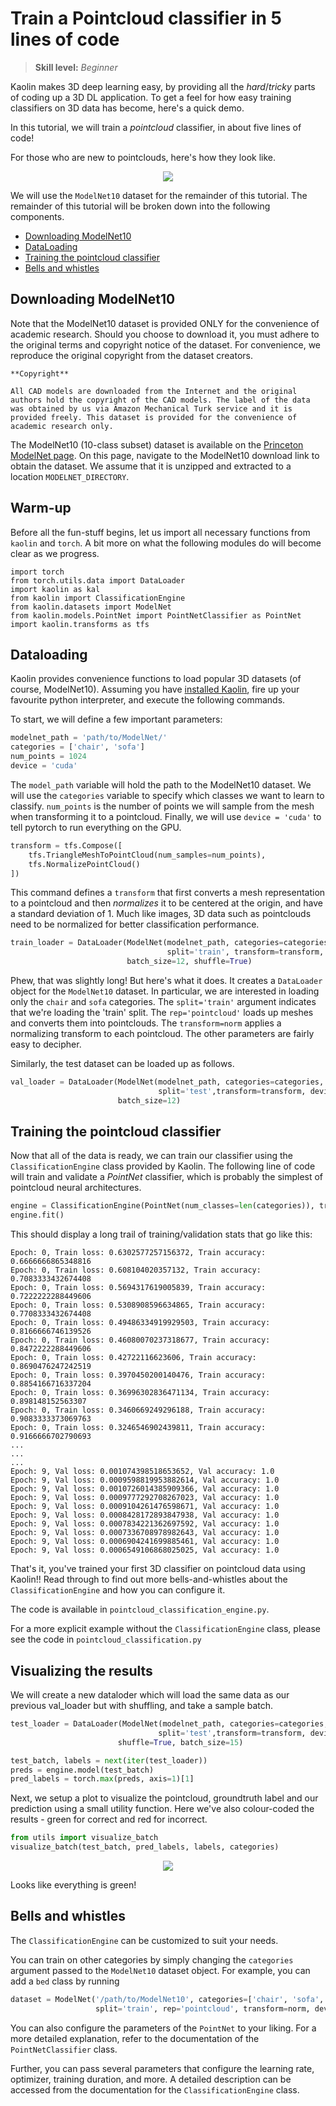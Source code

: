 # Train a Pointcloud classifier in 5 lines of code

> **Skill level:** _Beginner_

Kaolin makes 3D deep learning easy, by providing all the _hard_/_tricky_ parts of coding up a 3D DL application. To get a feel for how easy training classifiers on 3D data has become, here's a quick demo.

In this tutorial, we will train a _pointcloud_ classifier, in about five lines of code!

For those who are new to pointclouds, here's how they look like.

<p align="center">
    <img src="../../assets/airplane_points.png">
</p>

We will use the `ModelNet10` dataset for the remainder of this tutorial. The remainder of this tutorial will be broken down into the following components.

- [Downloading ModelNet10](#downloading-modelnet10)
- [DataLoading](#dataloading)
- [Training the pointcloud classifier](#training-the-pointcloud-classifier)
- [Bells and whistles](#bells-and-whistles)

## Downloading ModelNet10

Note that the ModelNet10 dataset is provided ONLY for the convenience of academic research. Should you choose to download it, you must adhere to the original terms and copyright notice of the dataset. For convenience, we reproduce the original copyright from the dataset creators.

```
**Copyright**

All CAD models are downloaded from the Internet and the original authors hold the copyright of the CAD models. The label of the data was obtained by us via Amazon Mechanical Turk service and it is provided freely. This dataset is provided for the convenience of academic research only.
```

The ModelNet10 (10-class subset) dataset is available on the [Princeton ModelNet page](https://modelnet.cs.princeton.edu/). On this page, navigate to the ModelNet10 download link to obtain the dataset. We assume that it is unzipped and extracted to a location `MODELNET_DIRECTORY`.

## Warm-up

Before all the fun-stuff begins, let us import all necessary functions from `kaolin` and `torch`. A bit more on what the following modules do will become clear as we progress.

```
import torch
from torch.utils.data import DataLoader
import kaolin as kal
from kaolin import ClassificationEngine
from kaolin.datasets import ModelNet
from kaolin.models.PointNet import PointNetClassifier as PointNet
import kaolin.transforms as tfs
```

## Dataloading

Kaolin provides convenience functions to load popular 3D datasets (of course, ModelNet10). Assuming you have [installed Kaolin](../../README.md#installation-and-usage), fire up your favourite python interpreter, and execute the following commands.

To start, we will define a few important parameters:
```python
modelnet_path = 'path/to/ModelNet/'
categories = ['chair', 'sofa']
num_points = 1024
device = 'cuda'
```

The `model_path` variable will hold the path to the ModelNet10 dataset. We will use the `categories` variable to specify which classes we want to learn to classify. `num_points` is the number of points we will sample from the mesh when transforming it to a pointcloud. Finally, we will use `device = 'cuda'` to tell pytorch to run everything on the GPU.

```python
transform = tfs.Compose([
    tfs.TriangleMeshToPointCloud(num_samples=num_points),
    tfs.NormalizePointCloud()
])
```

This command defines a `transform` that first converts a mesh representation to a pointcloud and then _normalizes_ it to be centered at the origin, and have a standard deviation of 1. Much like images, 3D data such as pointclouds need to be normalized for better classification performance.

```python
train_loader = DataLoader(ModelNet(modelnet_path, categories=categories,
                                   split='train', transform=transform, device=device),
                          batch_size=12, shuffle=True)
```

Phew, that was slightly long! But here's what it does. It creates a `DataLoader` object for the `ModelNet10` dataset. In particular, we are interested in loading only the `chair` and `sofa` categories. The `split='train'` argument indicates that we're loading the 'train' split. The `rep='pointcloud'` loads up meshes and converts them into pointclouds. The `transform=norm` applies a normalizing transform to each pointcloud. The other parameters are fairly easy to decipher.

Similarly, the test dataset can be loaded up as follows.

```python
val_loader = DataLoader(ModelNet(modelnet_path, categories=categories,
                                 split='test',transform=transform, device=device),
                        batch_size=12)
```

## Training the pointcloud classifier

Now that all of the data is ready, we can train our classifier using the `ClassificationEngine` class provided by Kaolin. The following line of code will train and validate a _PointNet_ classifier, which is probably the simplest of pointcloud neural architectures.

```python
engine = ClassificationEngine(PointNet(num_classes=len(categories)), train_loader, val_loader, device='cuda:0')
engine.fit()
```

This should display a long trail of training/validation stats that go like this:
```
Epoch: 0, Train loss: 0.6302577257156372, Train accuracy: 0.6666666865348816
Epoch: 0, Train loss: 0.608104020357132, Train accuracy: 0.7083333432674408
Epoch: 0, Train loss: 0.5694317619005839, Train accuracy: 0.7222222288449606
Epoch: 0, Train loss: 0.5308908596634865, Train accuracy: 0.7708333432674408
Epoch: 0, Train loss: 0.49486334919929503, Train accuracy: 0.8166666746139526
Epoch: 0, Train loss: 0.46080070237318677, Train accuracy: 0.8472222288449606
Epoch: 0, Train loss: 0.42722116623606, Train accuracy: 0.8690476247242519
Epoch: 0, Train loss: 0.3970450200140476, Train accuracy: 0.8854166716337204
Epoch: 0, Train loss: 0.36996302836471134, Train accuracy: 0.898148152563307
Epoch: 0, Train loss: 0.3460669249296188, Train accuracy: 0.9083333373069763
Epoch: 0, Train loss: 0.3246546902439811, Train accuracy: 0.9166666702790693
...
...
...
Epoch: 9, Val loss: 0.001074398518653652, Val accuracy: 1.0
Epoch: 9, Val loss: 0.0009598819953882614, Val accuracy: 1.0
Epoch: 9, Val loss: 0.0010726014385909366, Val accuracy: 1.0
Epoch: 9, Val loss: 0.0009777292708267023, Val accuracy: 1.0
Epoch: 9, Val loss: 0.0009104261476598671, Val accuracy: 1.0
Epoch: 9, Val loss: 0.0008428172893847938, Val accuracy: 1.0
Epoch: 9, Val loss: 0.0007834221362697592, Val accuracy: 1.0
Epoch: 9, Val loss: 0.0007336708978982643, Val accuracy: 1.0
Epoch: 9, Val loss: 0.0006904241699885461, Val accuracy: 1.0
Epoch: 9, Val loss: 0.0006549106868025025, Val accuracy: 1.0
```

That's it, you've trained your first 3D classifier on pointcloud data using Kaolin!! Read through to find out more bells-and-whistles about the `ClassificationEngine` and how you can configure it.

The code is available in `pointcloud_classification_engine.py`.

For a more explicit example without the `ClassificationEngine` class, please see the code in `pointcloud_classification.py`


## Visualizing the results
We will create a new dataloder which will load the same data as our previous val_loader but with shuffling, and take a sample batch.

```python
test_loader = DataLoader(ModelNet(modelnet_path, categories=categories,
                                 split='test',transform=transform, device=device),
                        shuffle=True, batch_size=15)

test_batch, labels = next(iter(test_loader))
preds = engine.model(test_batch)
pred_labels = torch.max(preds, axis=1)[1]
```

Next, we setup a plot to visualize the pointcloud, groundtruth label and our prediction using a small utility function. Here we've also colour-coded the results - green for correct and red for incorrect.

```python
from utils import visualize_batch
visualize_batch(test_batch, pred_labels, labels, categories)
```

<p align="center">
    <img src="../../assets/classification_vis.png">
</p>
Looks like everything is green!

## Bells and whistles

The `ClassificationEngine` can be customized to suit your needs.

You can train on other categories by simply changing the `categories` argument passed to the `ModelNet10` dataset object. For example, you can add a `bed` class by running
```python
dataset = ModelNet('/path/to/ModelNet10', categories=['chair', 'sofa', 'bed'],
                   split='train', rep='pointcloud', transform=norm, device='cuda:0')
```

You can also configure the parameters of the `PointNet` to your liking. For a more detailed explanation, refer to the documentation of the `PointNetClassifier` class.

Further, you can pass several parameters that configure the learning rate, optimizer, training duration, and more. A detailed description can be accessed from the documentation for the `ClassificationEngine` class.
